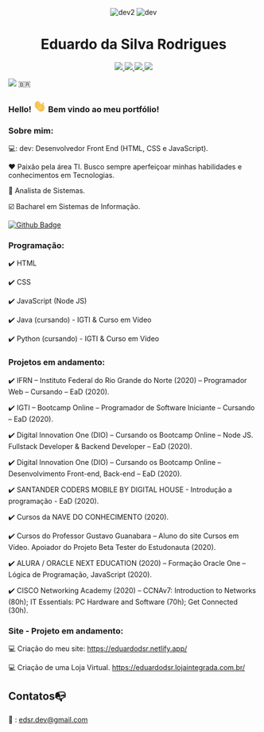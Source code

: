 <p align="center">
  <img src=https://github.com/eduardodsr/mypage/blob/master/dev2.gif?raw=true" alt="dev2" width="150px" />
  <img src=https://github.com/eduardodsr/mypage/blob/master/dev.gif?raw=true" alt="dev" width="150px" />
</p>
<h1 align="center"> Eduardo da Silva Rodrigues </h1>

<p align="center">
  <a
    href="https://eduardodsr.netlify.app/"
    alt="Eduardo Rodrigues"
    target="blank"
  >
    <img src="https://img.shields.io/badge/-eduardodsr.netlify.app-0e2c54?style=flat-square&logo=chrome&logoColor=white" />
  </a>
  <a
    href="mailto:edsr.dev@gmail.com" 
    alt="Email"
    target="blank"
  >
    <img src="https://img.shields.io/badge/-Email-B23121?style=flat-square&logo=gmail&logoColor=white" />
  </a>
  <a
    href="https://www.linkedin.com/in/edsr/" 
    alt="LinkedIn"
    target="blank"
  >
    <img src="https://img.shields.io/badge/-LinkedIn-0E76A8?style=flat-square&logo=Linkedin&logoColor=white" />
  </a>
   <a
    href="https://www.instagram.com/edsr.dev/?hl=pt-br" 
    alt="Instagram"
    target="blank"
  >
    <img src="https://img.shields.io/badge/-Instagram-C13584?style=flat-square&logo=Instagram&logoColor=white" />
  </a>
</p>

<img style="margin: 0 auto" src="https://github.com/eduardodsr/mypage/blob/master/brazil.gif" height="25"> :brazil:

### Hello! <img style="margin: 0 auto" src="https://github.com/ABSphreak/ABSphreak/blob/master/gifs/Hi.gif" height="25"> Bem vindo ao meu portfólio!

### Sobre mim:

💻: dev: Desenvolvedor Front End (HTML, CSS e JavaScript).

:heart: Paixão pela área TI. Busco sempre aperfeiçoar minhas habilidades e conhecimentos em Tecnologias.

:bookmark: Analista de Sistemas.  

:ballot_box_with_check: Bacharel em Sistemas de Informação. 

[![Github Badge](https://img.shields.io/badge/-Github-000?style=flat-square&logo=Github&logoColor=white&link=https://github.com/eduardodsr/)](https://github.com/eduardodsr/)

### Programação:

✔️ HTML

✔️ CSS

✔️ JavaScript (Node JS)

✔️ Java (cursando) - IGTI & Curso em Vídeo

✔️ Python (cursando) - IGTI & Curso em Vídeo


### Projetos em andamento:

✔️ IFRN – Instituto Federal do Rio Grande do Norte (2020) – Programador Web – Cursando – EaD (2020).

✔️ IGTI – Bootcamp Online – Programador de Software Iniciante – Cursando – EaD (2020).

✔️ Digital Innovation One (DIO) – Cursando os Bootcamp Online – Node JS. Fullstack Developer & Backend Developer – EaD (2020). 

✔️ Digital Innovation One (DIO) – Cursando os Bootcamp Online – Desenvolvimento Front-end, Back-end – EaD (2020).

✔️ SANTANDER CODERS MOBILE BY DIGITAL HOUSE - Introdução a programação - EaD (2020).

✔️ Cursos da NAVE DO CONHECIMENTO (2020).

✔️ Cursos do Professor Gustavo Guanabara – Aluno do site Cursos em Vídeo. Apoiador do Projeto Beta Tester do Estudonauta (2020).

✔️ ALURA / ORACLE NEXT EDUCATION (2020) – Formação Oracle One – Lógica de Programação, JavaScript (2020). 

✔️ CISCO Networking Academy (2020) – CCNAv7: Introduction to Networks (80h); IT Essentials: PC Hardware and Software (70h); Get Connected (30h). 


### Site - Projeto em andamento:

:computer: Criação do meu site: <https://eduardodsr.netlify.app/>

:computer: Criação de uma Loja Virtual. <https://eduardodsr.lojaintegrada.com.br/>

## Contatos:mailbox_with_no_mail:

:email: : edsr.dev@gmail.com
